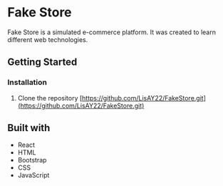 # Fake Store
Fake Store is a simulated e-commerce platform. It was created to
learn different web technologies. 
## Getting Started
### Installation
1. Clone the repository [https://github.com/LisAY22/FakeStore.git](https://github.com/LisAY22/FakeStore.git)
## Built with
- React
- HTML
- Bootstrap
- CSS
- JavaScript 
